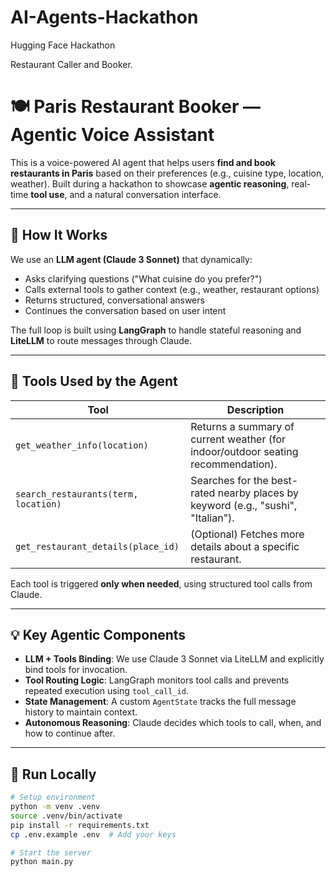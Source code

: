 # AI-Agents-Hackathon

Hugging Face Hackathon

Restaurant Caller and Booker.

# 🍽️ Paris Restaurant Booker — Agentic Voice Assistant

This is a voice-powered AI agent that helps users **find and book restaurants in Paris** based on their preferences (e.g., cuisine type, location, weather). Built during a hackathon to showcase **agentic reasoning**, real-time **tool use**, and a natural conversation interface.

---

## 🧠 How It Works

We use an **LLM agent (Claude 3 Sonnet)** that dynamically:
- Asks clarifying questions ("What cuisine do you prefer?")
- Calls external tools to gather context (e.g., weather, restaurant options)
- Returns structured, conversational answers
- Continues the conversation based on user intent

The full loop is built using **LangGraph** to handle stateful reasoning and **LiteLLM** to route messages through Claude.

---

## 🔧 Tools Used by the Agent

| Tool | Description |
|------|-------------|
| `get_weather_info(location)` | Returns a summary of current weather (for indoor/outdoor seating recommendation). |
| `search_restaurants(term, location)` | Searches for the best-rated nearby places by keyword (e.g., "sushi", "Italian"). |
| `get_restaurant_details(place_id)` | (Optional) Fetches more details about a specific restaurant. |

Each tool is triggered **only when needed**, using structured tool calls from Claude.

---

## 💡 Key Agentic Components

- **LLM + Tools Binding**: We use Claude 3 Sonnet via LiteLLM and explicitly bind tools for invocation.
- **Tool Routing Logic**: LangGraph monitors tool calls and prevents repeated execution using `tool_call_id`.
- **State Management**: A custom `AgentState` tracks the full message history to maintain context.
- **Autonomous Reasoning**: Claude decides which tools to call, when, and how to continue after.

---

## 🚀 Run Locally

```bash
# Setup environment
python -m venv .venv
source .venv/bin/activate
pip install -r requirements.txt
cp .env.example .env  # Add your keys

# Start the server
python main.py
